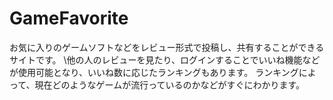 # GameFavorite
お気に入りのゲームソフトなどをレビュー形式で投稿し、共有することができるサイトです。
\他の人のレビューを見たり、ログインすることでいいね機能などが使用可能となり、いいね数に応じたランキングもあります。
ランキングによって、現在どのようなゲームが流行っているのかなどがすぐにわかります。

